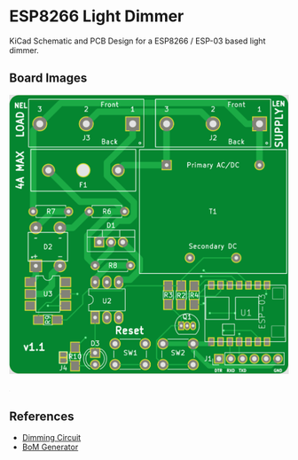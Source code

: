 ESP8266 Light Dimmer
====================

KiCad Schematic and PCB Design for a ESP8266 / ESP-03 based light dimmer.

## Board Images

![Front](images/dimmer-front.png)

![Back](images/dimmer-back.png)

## References

* [Dimming Circuit](https://www.instructables.com/id/Arduino-controlled-light-dimmer-The-circuit/)
* [BoM Generator](https://github.com/SchrodingersGat/KiBoM)
